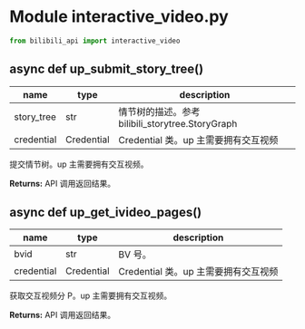 # Module interactive_video.py

```python
from bilibili_api import interactive_video
```

## async def up_submit_story_tree()
| name       | type                 | description                                       |
| ---------- | -------------------- | ------------------------------------------------- |
| story_tree | str                  | 情节树的描述。参考 bilibili_storytree.StoryGraph  |
| credential | Credential           | Credential 类。up 主需要拥有交互视频              |

提交情节树。up 主需要拥有交互视频。

**Returns:** API 调用返回结果。

## async def up_get_ivideo_pages()
| name       | type                 | description                           |
| ---------- | -------------------- | ------------------------------------- |
| bvid       | str                  | BV 号。                               |
| credential | Credential           | Credential 类。up 主需要拥有交互视频  |

获取交互视频分 P。up 主需要拥有交互视频。

**Returns:** API 调用返回结果。


